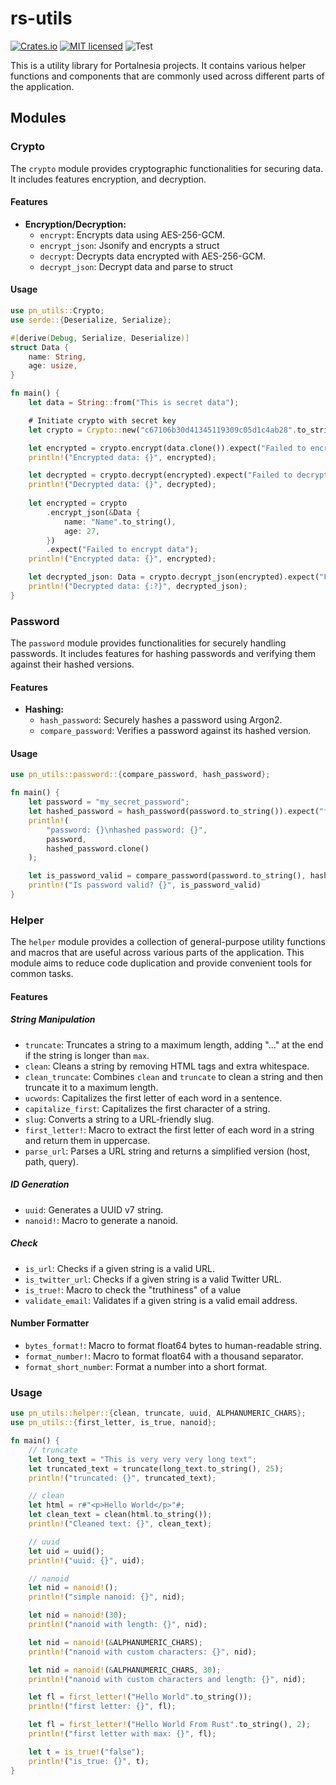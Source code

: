 # rs-utils

[![Crates.io][crates-badge]][crates-url]
[![MIT licensed][mit-badge]][mit-url]
![Test](https://github.com/portalnesia/rs-utils/actions/workflows/rust.yml/badge.svg)

[crates-badge]: https://img.shields.io/crates/v/pn_utils.svg

[crates-url]: https://crates.io/crates/pn_utils

[mit-badge]: https://img.shields.io/badge/license-MIT-blue.svg

[mit-url]: https://github.com/portalnesia/rs-utils/blob/main/LICENSE

This is a utility library for Portalnesia projects. It contains various helper functions and components that are
commonly used across different parts of the application.

## Modules

### Crypto

The `crypto` module provides cryptographic functionalities for securing data. It includes
features encryption, and decryption.

#### Features

* **Encryption/Decryption:**
    * `encrypt`: Encrypts data using AES-256-GCM.
    * `encrypt_json`: Jsonify and encrypts a struct
    * `decrypt`: Decrypts data encrypted with AES-256-GCM.
    * `decrypt_json`: Decrypt data and parse to struct

#### Usage

```rs
use pn_utils::Crypto;
use serde::{Deserialize, Serialize};

#[derive(Debug, Serialize, Deserialize)]
struct Data {
    name: String,
    age: usize,
}

fn main() {
    let data = String::from("This is secret data");

    # Initiate crypto with secret key
    let crypto = Crypto::new("c67106b30d41345119309c05d1c4ab28".to_string());

    let encrypted = crypto.encrypt(data.clone()).expect("Failed to encrypt");
    println!("Encrypted data: {}", encrypted);

    let decrypted = crypto.decrypt(encrypted).expect("Failed to decrypt");
    println!("Decrypted data: {}", decrypted);
    
    let encrypted = crypto
        .encrypt_json(&Data {
            name: "Name".to_string(),
            age: 27,
        })
        .expect("Failed to encrypt data");
    println!("Encrypted data: {}", encrypted);

    let decrypted_json: Data = crypto.decrypt_json(encrypted).expect("Failed to decrypt");
    println!("Decrypted data: {:?}", decrypted_json);
}
```

### Password

The `password` module provides functionalities for securely handling passwords. It includes features for hashing
passwords and verifying them against their hashed versions.

#### Features

* **Hashing:**
    * `hash_password`: Securely hashes a password using Argon2.
    * `compare_password`: Verifies a password against its hashed version.

#### Usage

```rs
use pn_utils::password::{compare_password, hash_password};

fn main() {
    let password = "my_secret_password";
    let hashed_password = hash_password(password.to_string()).expect("failed to hashed password");
    println!(
        "password: {}\nhashed password: {}",
        password,
        hashed_password.clone()
    );

    let is_password_valid = compare_password(password.to_string(), hashed_password.clone());
    println!("Is password valid? {}", is_password_valid)
}
```

### Helper

The `helper` module provides a collection of general-purpose utility functions and macros that are useful across various
parts of the application. This module aims to reduce code duplication and provide convenient tools for common tasks.

#### Features

##### String Manipulation

* `truncate`: Truncates a string to a maximum length, adding "..." at the end if the string is longer than `max`.
* `clean`: Cleans a string by removing HTML tags and extra whitespace.
* `clean_truncate`: Combines `clean` and `truncate` to clean a string and then truncate it to a maximum length.
* `ucwords`: Capitalizes the first letter of each word in a sentence.
* `capitalize_first`: Capitalizes the first character of a string.
* `slug`: Converts a string to a URL-friendly slug.
* `first_letter!`: Macro to extract the first letter of each word in a string and return them in uppercase.
* `parse_url`: Parses a URL string and returns a simplified version (host, path, query).

##### ID Generation

* `uuid`: Generates a UUID v7 string.
* `nanoid!`: Macro to generate a nanoid.

##### Check

* `is_url`: Checks if a given string is a valid URL.
* `is_twitter_url`: Checks if a given string is a valid Twitter URL.
* `is_true!`: Macro to check the "truthiness" of a value
* `validate_email`: Validates if a given string is a valid email address.

#### Number Formatter

* `bytes_format!`: Macro to format float64 bytes to human-readable string.
* `format_number!`: Macro to format float64 with a thousand separator.
* `format_short_number`: Format a number into a short format.

### Usage

```rs
use pn_utils::helper::{clean, truncate, uuid, ALPHANUMERIC_CHARS};
use pn_utils::{first_letter, is_true, nanoid};

fn main() {
    // truncate
    let long_text = "This is very very very long text";
    let truncated_text = truncate(long_text.to_string(), 25);
    println!("truncated: {}", truncated_text);

    // clean
    let html = r#"<p>Hello World</p>"#;
    let clean_text = clean(html.to_string());
    println!("Cleaned text: {}", clean_text);

    // uuid
    let uid = uuid();
    println!("uuid: {}", uid);

    // nanoid
    let nid = nanoid!();
    println!("simple nanoid: {}", nid);

    let nid = nanoid!(30);
    println!("nanoid with length: {}", nid);

    let nid = nanoid!(&ALPHANUMERIC_CHARS);
    println!("nanoid with custom characters: {}", nid);

    let nid = nanoid!(&ALPHANUMERIC_CHARS, 30);
    println!("nanoid with custom characters and length: {}", nid);

    let fl = first_letter!("Hello World".to_string());
    println!("first letter: {}", fl);

    let fl = first_letter!("Hello World From Rust".to_string(), 2);
    println!("first letter with max: {}", fl);

    let t = is_true!("false");
    println!("is_true: {}", t);
}
```